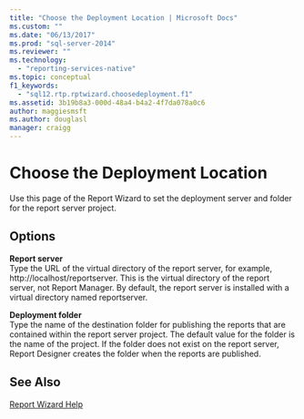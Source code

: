 ```yaml
---
title: "Choose the Deployment Location | Microsoft Docs"
ms.custom: ""
ms.date: "06/13/2017"
ms.prod: "sql-server-2014"
ms.reviewer: ""
ms.technology: 
  - "reporting-services-native"
ms.topic: conceptual
f1_keywords: 
  - "sql12.rtp.rptwizard.choosedeployment.f1"
ms.assetid: 3b19b8a3-000d-48a4-b4a2-4f7da078a0c6
author: maggiesmsft
ms.author: douglasl
manager: craigg
---
```

# Choose the Deployment Location
  Use this page of the Report Wizard to set the deployment server and folder for the report server project.  
  
## Options  
 **Report server**  
 Type the URL of the virtual directory of the report server, for example, http://localhost/reportserver. This is the virtual directory of the report server, not Report Manager. By default, the report server is installed with a virtual directory named reportserver.  
  
 **Deployment folder**  
 Type the name of the destination folder for publishing the reports that are contained within the report server project. The default value for the folder is the name of the project. If the folder does not exist on the report server, Report Designer creates the folder when the reports are published.  
  
## See Also  
 [Report Wizard Help](../../2014/reporting-services/report-wizard-help.md)  
  
  
